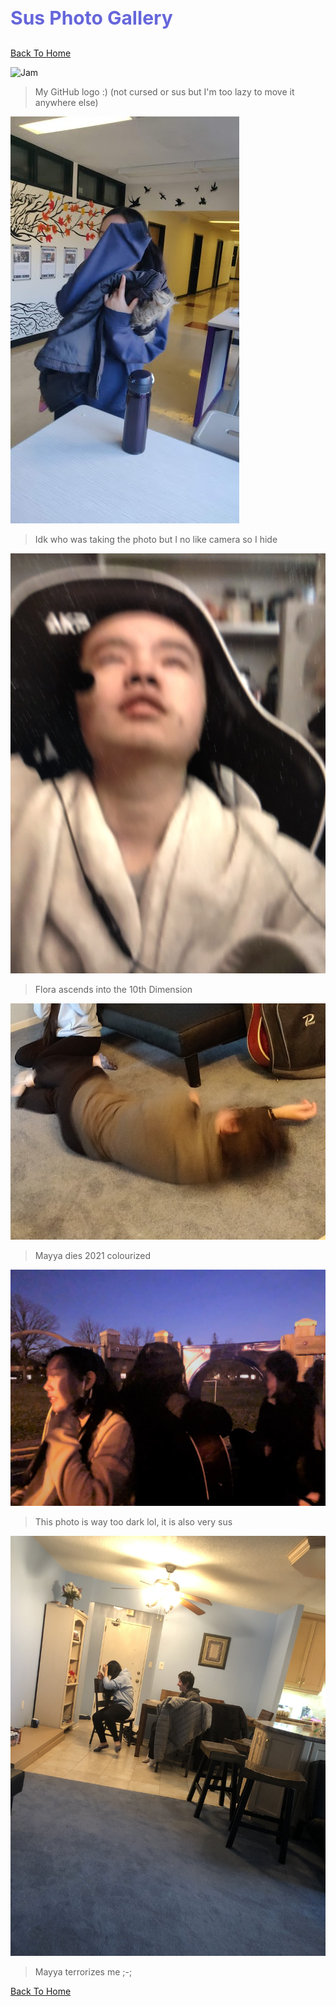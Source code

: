 <h1 style="font-size:30px;"><p style="color:#6666db;">Sus Photo Gallery</p></h1>

[Back To Home](/index.md)

![Jam](https://jqiao6835.github.io/Qiaowo.github.io/images/jam%20fluffly%20black%20cape%20(2).png)
>My GitHub logo :) (not cursed or sus but I'm too lazy to move it anywhere else)

![Me hiding from camera](/githubimages/I_hide.jpg)
>Idk who was taking the photo but I no like camera so I hide

![Flora ascends](/githubimages/Flora_ascends.jpg)
>Flora ascends into the 10th Dimension

![Mayya dies](/githubimages/mayya_ded.jpg)
>Mayya dies 2021 colourized

![Sus night photo](/githubimages/nightphotosus.jpg)
>This photo is way too dark lol, it is also very sus

![Mayya terrorizes me](/githubimages/mayyaterrorizesme.jpg)
>Mayya terrorizes me ;-;

[Back To Home](/index.md)